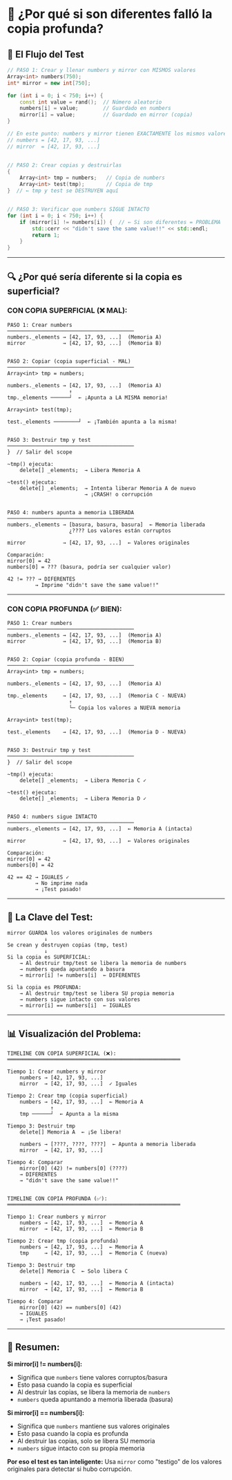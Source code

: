# 🔬 ¿Por qué si son diferentes falló la copia profunda?

## 🎯 El Flujo del Test

```cpp
// PASO 1: Crear y llenar numbers y mirror con MISMOS valores
Array<int> numbers(750);
int* mirror = new int[750];

for (int i = 0; i < 750; i++) {
    const int value = rand();  // Número aleatorio
    numbers[i] = value;        // Guardado en numbers
    mirror[i] = value;         // Guardado en mirror (copia)
}

// En este punto: numbers y mirror tienen EXACTAMENTE los mismos valores
// numbers = [42, 17, 93, ...]
// mirror  = [42, 17, 93, ...]


// PASO 2: Crear copias y destruirlas
{
    Array<int> tmp = numbers;   // Copia de numbers
    Array<int> test(tmp);       // Copia de tmp
}  // ← tmp y test se DESTRUYEN aquí


// PASO 3: Verificar que numbers SIGUE INTACTO
for (int i = 0; i < 750; i++) {
    if (mirror[i] != numbers[i]) {  // ← Si son diferentes = PROBLEMA
        std::cerr << "didn't save the same value!!" << std::endl;
        return 1;
    }
}
```

---

## 🔍 ¿Por qué sería diferente si la copia es superficial?

### CON COPIA SUPERFICIAL (❌ MAL):

```
PASO 1: Crear numbers
─────────────────────────────────────────
numbers._elements → [42, 17, 93, ...]  (Memoria A)
mirror            → [42, 17, 93, ...]  (Memoria B)


PASO 2: Copiar (copia superficial - MAL)
─────────────────────────────────────────
Array<int> tmp = numbers;

numbers._elements → [42, 17, 93, ...]  (Memoria A)
                    ↑
tmp._elements ──────┘  ← ¡Apunta a LA MISMA memoria!

Array<int> test(tmp);

test._elements ────────┘  ← ¡También apunta a la misma!


PASO 3: Destruir tmp y test
─────────────────────────────────────────
}  // Salir del scope

~tmp() ejecuta:
    delete[] _elements;  → Libera Memoria A

~test() ejecuta:
    delete[] _elements;  → Intenta liberar Memoria A de nuevo
                         → ¡CRASH! o corrupción


PASO 4: numbers apunta a memoria LIBERADA
─────────────────────────────────────────
numbers._elements → [basura, basura, basura]  ← Memoria liberada
                    ¿???? Los valores están corruptos

mirror            → [42, 17, 93, ...]  ← Valores originales

Comparación:
mirror[0] = 42
numbers[0] = ??? (basura, podría ser cualquier valor)

42 != ??? → DIFERENTES
         → Imprime "didn't save the same value!!"
```

---

### CON COPIA PROFUNDA (✅ BIEN):

```
PASO 1: Crear numbers
─────────────────────────────────────────
numbers._elements → [42, 17, 93, ...]  (Memoria A)
mirror            → [42, 17, 93, ...]  (Memoria B)


PASO 2: Copiar (copia profunda - BIEN)
─────────────────────────────────────────
Array<int> tmp = numbers;

numbers._elements → [42, 17, 93, ...]  (Memoria A)

tmp._elements     → [42, 17, 93, ...]  (Memoria C - NUEVA)
                    ↑
                    └─ Copia los valores a NUEVA memoria

Array<int> test(tmp);

test._elements    → [42, 17, 93, ...]  (Memoria D - NUEVA)


PASO 3: Destruir tmp y test
─────────────────────────────────────────
}  // Salir del scope

~tmp() ejecuta:
    delete[] _elements;  → Libera Memoria C ✓

~test() ejecuta:
    delete[] _elements;  → Libera Memoria D ✓


PASO 4: numbers sigue INTACTO
─────────────────────────────────────────
numbers._elements → [42, 17, 93, ...]  ← Memoria A (intacta)

mirror            → [42, 17, 93, ...]  ← Valores originales

Comparación:
mirror[0] = 42
numbers[0] = 42

42 == 42 → IGUALES ✓
         → No imprime nada
         → ¡Test pasado!
```

---

## 🔑 La Clave del Test:

```
mirror GUARDA los valores originales de numbers
            ↓
Se crean y destruyen copias (tmp, test)
            ↓
Si la copia es SUPERFICIAL:
    → Al destruir tmp/test se libera la memoria de numbers
    → numbers queda apuntando a basura
    → mirror[i] != numbers[i]  ← DIFERENTES

Si la copia es PROFUNDA:
    → Al destruir tmp/test se libera SU propia memoria
    → numbers sigue intacto con sus valores
    → mirror[i] == numbers[i]  ← IGUALES
```

---

## 📊 Visualización del Problema:

```
TIMELINE CON COPIA SUPERFICIAL (❌):
════════════════════════════════════════════════════════

Tiempo 1: Crear numbers y mirror
    numbers → [42, 17, 93, ...]
    mirror  → [42, 17, 93, ...]  ✓ Iguales

Tiempo 2: Crear tmp (copia superficial)
    numbers → [42, 17, 93, ...]  ← Memoria A
              ↑
    tmp ──────┘  ← Apunta a la misma

Tiempo 3: Destruir tmp
    delete[] Memoria A  ← ¡Se libera!
    
    numbers → [????, ????, ????]  ← Apunta a memoria liberada
    mirror  → [42, 17, 93, ...]

Tiempo 4: Comparar
    mirror[0] (42) != numbers[0] (????)
    → DIFERENTES
    → "didn't save the same value!!"


TIMELINE CON COPIA PROFUNDA (✅):
════════════════════════════════════════════════════════

Tiempo 1: Crear numbers y mirror
    numbers → [42, 17, 93, ...]  ← Memoria A
    mirror  → [42, 17, 93, ...]  ← Memoria B

Tiempo 2: Crear tmp (copia profunda)
    numbers → [42, 17, 93, ...]  ← Memoria A
    tmp     → [42, 17, 93, ...]  ← Memoria C (nueva)

Tiempo 3: Destruir tmp
    delete[] Memoria C  ← Solo libera C
    
    numbers → [42, 17, 93, ...]  ← Memoria A (intacta)
    mirror  → [42, 17, 93, ...]  ← Memoria B

Tiempo 4: Comparar
    mirror[0] (42) == numbers[0] (42)
    → IGUALES
    → ¡Test pasado!
```

---

## 🎯 Resumen:

**Si mirror[i] != numbers[i]:**
- Significa que `numbers` tiene valores corruptos/basura
- Esto pasa cuando la copia es superficial
- Al destruir las copias, se libera la memoria de `numbers`
- `numbers` queda apuntando a memoria liberada (basura)

**Si mirror[i] == numbers[i]:**
- Significa que `numbers` mantiene sus valores originales
- Esto pasa cuando la copia es profunda
- Al destruir las copias, solo se libera SU memoria
- `numbers` sigue intacto con su propia memoria

**Por eso el test es tan inteligente:** Usa `mirror` como "testigo" de los valores originales para detectar si hubo corrupción.












